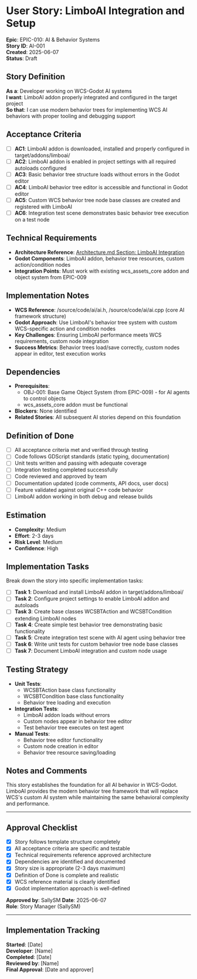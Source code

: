 # User Story: LimboAI Integration and Setup

**Epic**: EPIC-010: AI & Behavior Systems  
**Story ID**: AI-001  
**Created**: 2025-06-07  
**Status**: Draft

## Story Definition
**As a**: Developer working on WCS-Godot AI systems  
**I want**: LimboAI addon properly integrated and configured in the target project  
**So that**: I can use modern behavior trees for implementing WCS AI behaviors with proper tooling and debugging support

## Acceptance Criteria
- [ ] **AC1**: LimboAI addon is downloaded, installed and properly configured in target/addons/limboai/
- [ ] **AC2**: LimboAI addon is enabled in project settings with all required autoloads configured
- [ ] **AC3**: Basic behavior tree structure loads without errors in the Godot editor
- [ ] **AC4**: LimboAI behavior tree editor is accessible and functional in Godot editor
- [ ] **AC5**: Custom WCS behavior tree node base classes are created and registered with LimboAI
- [ ] **AC6**: Integration test scene demonstrates basic behavior tree execution on a test node

## Technical Requirements
- **Architecture Reference**: [Architecture.md Section: LimboAI Integration](../docs/EPIC-010-ai-behavior-systems/architecture.md#limboai-integration)
- **Godot Components**: LimboAI addon, behavior tree resources, custom action/condition nodes
- **Integration Points**: Must work with existing wcs_assets_core addon and object system from EPIC-009

## Implementation Notes
- **WCS Reference**: /source/code/ai/ai.h, /source/code/ai/ai.cpp (core AI framework structure)
- **Godot Approach**: Use LimboAI's behavior tree system with custom WCS-specific action and condition nodes
- **Key Challenges**: Ensuring LimboAI performance meets WCS requirements, custom node integration
- **Success Metrics**: Behavior trees load/save correctly, custom nodes appear in editor, test execution works

## Dependencies
- **Prerequisites**: 
  - OBJ-001: Base Game Object System (from EPIC-009) - for AI agents to control objects
  - wcs_assets_core addon must be functional
- **Blockers**: None identified
- **Related Stories**: All subsequent AI stories depend on this foundation

## Definition of Done
- [ ] All acceptance criteria met and verified through testing
- [ ] Code follows GDScript standards (static typing, documentation)
- [ ] Unit tests written and passing with adequate coverage
- [ ] Integration testing completed successfully
- [ ] Code reviewed and approved by team
- [ ] Documentation updated (code comments, API docs, user docs)
- [ ] Feature validated against original C++ code behavior
- [ ] LimboAI addon working in both debug and release builds

## Estimation
- **Complexity**: Medium
- **Effort**: 2-3 days
- **Risk Level**: Medium
- **Confidence**: High

## Implementation Tasks
Break down the story into specific implementation tasks:
- [ ] **Task 1**: Download and install LimboAI addon in target/addons/limboai/
- [ ] **Task 2**: Configure project settings to enable LimboAI addon and autoloads
- [ ] **Task 3**: Create base classes WCSBTAction and WCSBTCondition extending LimboAI nodes
- [ ] **Task 4**: Create simple test behavior tree demonstrating basic functionality
- [ ] **Task 5**: Create integration test scene with AI agent using behavior tree
- [ ] **Task 6**: Write unit tests for custom behavior tree node base classes
- [ ] **Task 7**: Document LimboAI integration and custom node usage

## Testing Strategy
- **Unit Tests**: 
  - WCSBTAction base class functionality
  - WCSBTCondition base class functionality
  - Behavior tree loading and execution
- **Integration Tests**: 
  - LimboAI addon loads without errors
  - Custom nodes appear in behavior tree editor
  - Test behavior tree executes on test agent
- **Manual Tests**: 
  - Behavior tree editor functionality
  - Custom node creation in editor
  - Behavior tree resource saving/loading

## Notes and Comments
This story establishes the foundation for all AI behavior in WCS-Godot. LimboAI provides the modern behavior tree framework that will replace WCS's custom AI system while maintaining the same behavioral complexity and performance.

---

## Approval Checklist
- [x] Story follows template structure completely
- [x] All acceptance criteria are specific and testable
- [x] Technical requirements reference approved architecture
- [x] Dependencies are identified and documented
- [x] Story size is appropriate (2-3 days maximum)
- [x] Definition of Done is complete and realistic
- [x] WCS reference material is clearly identified
- [x] Godot implementation approach is well-defined

**Approved by**: SallySM **Date**: 2025-06-07  
**Role**: Story Manager (SallySM)

---

## Implementation Tracking
**Started**: [Date]  
**Developer**: [Name]  
**Completed**: [Date]  
**Reviewed by**: [Name]  
**Final Approval**: [Date and approver]